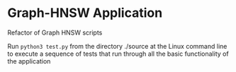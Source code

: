 # Graph-HNSW Application
Refactor of Graph HNSW scripts

Run ```python3 test.py``` from the directory ./source at the Linux command line to execute a sequence of tests that run through all the basic functionality of the application

